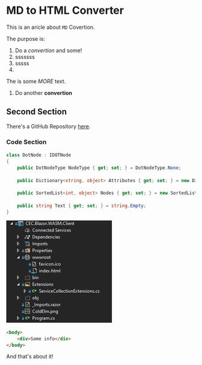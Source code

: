 ﻿# MD to HTML Converter

This is an aricle about `MD` Covertion.

The purpose is:
1. Do a *convertion* and some!
2. sssssss
2. sssss
4. 

The is some *MORE* text.

1. Do another **convertion**


## Second Section

There's a GitHub Repository [here](http://www.github.com/shauncurtis).

### Code Section

```cs
class DotNode : IDOTNode
{
    public DotNodeType NodeType { get; set; } = DotNodeType.None;

    public Dictionary<string, object> Attributes { get; set; } = new Dictionary<string, object>();

    public SortedList<int, object> Nodes { get; set; } = new SortedList<int, object>();

    public string Text { get; set; } = string.Empty;
}
```
![Project Files](https://github.com/ShaunCurtis/CEC-Publish/blob/master/Images/CEC.Blazor.WASM.Client-2.png?raw=true)

```html
<body>
    <div>Some info</div>
</body>
```

And that's about it!
